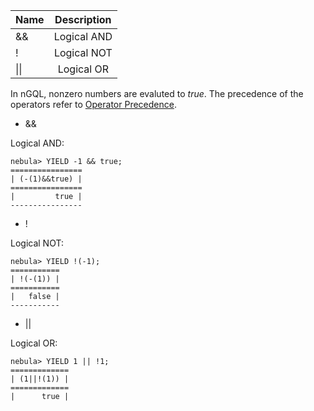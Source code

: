 |  Name    |  Description    | 
|:----|:----:|
|   &&     |   Logical AND     | 
|   !    |   Logical NOT     | 
|   \|\|   |   Logical OR   | 


In nGQL, nonzero numbers are evaluted to _true_. The precedence of the operators refer to [Operator Precedence](./Operator_Precedence.md).
* &&

Logical AND:

```
nebula> YIELD -1 && true;
================
| (-(1)&&true) |
================
|         true |
----------------
```

* !

Logical NOT:

```
nebula> YIELD !(-1);
===========
| !(-(1)) |
===========
|   false |
-----------

```

* ||

Logical OR:

```
nebula> YIELD 1 || !1;
=============
| (1||!(1)) |
=============
|      true |
```

